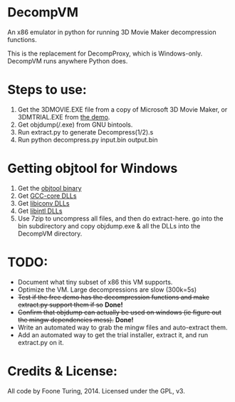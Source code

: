 DecompVM
========

An x86 emulator in python for running 3D Movie Maker decompression functions.

This is the replacement for DecompProxy, which is Windows-only. DecompVM runs anywhere Python does.

Steps to use:
==========

1. Get the 3DMOVIE.EXE file from a copy of Microsoft 3D Movie Maker, or 3DMTRIAL.EXE from [the demo](ftp://ftp.microsoft.com/deskapps/kids/3dmm.exe).
2. Get objdump(/.exe) from GNU bintools.
3. Run extract.py to generate Decompress(1/2).s
4. Run python decompress.py input.bin output.bin

Getting objtool for Windows
===========================
1. Get the [objtool binary](http://sourceforge.net/projects/mingw/files/MinGW/Base/binutils/binutils-2.24/binutils-2.24-1-mingw32-bin.tar.xz/download)
2. Get [GCC-core DLLs](http://sourceforge.net/projects/mingw/files/MinGW/Base/gcc/Version4/gcc-4.8.1-4/gcc-core-4.8.1-4-mingw32-dll.tar.lzma/download)
3. Get [libiconv DLLs](http://sourceforge.net/projects/mingw/files/MinGW/Base/libiconv/libiconv-1.14-3/libiconv-1.14-3-mingw32-dll.tar.lzma/download)
4. Get [libintl DLLs](http://sourceforge.net/projects/mingw/files/MinGW/Base/gettext/gettext-0.18.3.2-1/libintl-0.18.3.2-1-mingw32-dll-8.tar.xz/download)
5. Use 7zip to uncompress all files, and then do extract-here. go into the bin subdirectory and copy objdump.exe & all the DLLs into the DecompVM directory. 

TODO: 
=========

* Document what tiny subset of x86 this VM supports.
* Optimize the VM. Large decompressions are slow (300k=5s)
* ~~Test if the free demo has the decompression functions and make extract.py support them if so~~ **Done!**
* ~~Confirm that objdump can actually be used on windows (ie figure out the mingw dependencies mess).~~ **Done!**
* Write an automated way to grab the mingw files and auto-extract them.
* Add an automated way to get the trial installer, extract it, and run extract.py on it. 

Credits & License:
==================

All code by Foone Turing, 2014.
Licensed under the GPL, v3.

